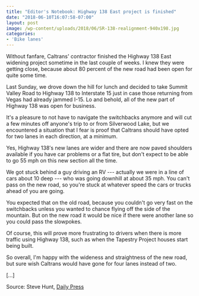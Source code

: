 ```yaml
---
title: "Editor's Notebook: Highway 138 East project is finished"
date: "2018-06-10T16:07:58-07:00"
layout: post
image: /wp-content/uploads/2018/06/SR-138-realignment-940x198.jpg
categories:
- 'Bike lanes'
---
```


Without fanfare, Caltrans' contractor finished the Highway 138 East widening project sometime in the last couple of weeks. I knew they were getting close, because about 80 percent of the new road had been open for quite some time.  
  
Last Sunday, we drove down the hill for lunch and decided to take Summit Valley Road to Highway 138 to Interstate 15 just in case those returning from Vegas had already jammed I-15. Lo and behold, all of the new part of Highway 138 was open for business.

It's a pleasure to not have to navigate the switchbacks anymore and will cut a few minutes off anyone's trip to or from Silverwood Lake, but we encountered a situation that I fear is proof that Caltrans should have opted for two lanes in each direction, at a minimum.

Yes, Highway 138′s new lanes are wider and there are now paved shoulders available if you have car problems or a flat tire, but don't expect to be able to go 55 mph on this new section all the time.

We got stuck behind a guy driving an RV --- actually we were in a line of cars about 10 deep --- who was going downhill at about 35 mph. You can't pass on the new road, so you're stuck at whatever speed the cars or trucks ahead of you are going.

You expected that on the old road, because you couldn't go very fast on the switchbacks unless you wanted to chance flying off the side of the mountain. But on the new road it would be nice if there were another lane so you could pass the slowpokes.

Of course, this will prove more frustrating to drivers when there is more traffic using Highway 138, such as when the Tapestry Project houses start being built.

So overall, I'm happy with the wideness and straightness of the new road, but sure wish Caltrans would have gone for four lanes instead of two.

\[...\]

Source: Steve Hunt, [Daily Press](https://www.vvdailypress.com/news/20180609/editors-notebook-highway-138-east-project-is-finished)